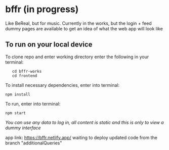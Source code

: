 # bffr (in progress)

Like BeReal, but for music. Currently in the works, but the login + feed dummy pages are available to get an idea of what the web app will look like

## To run on your local device

To clone repo and enter working directory enter the following in your terminal:

```git clone https://github.com/shaygyawali/bffr-works.git
   cd bffr-works
   cd frontend
```

To install necessary dependencies, enter into terminal:

``` npm install ```

To run, enter into terminal: 

``` npm start ```

*You can use any data to log in, all content is static and this is only to view a dummy interface*


app link: https://bffr.netlify.app/
waiting to deploy updated code from the branch "additionalQueries"
